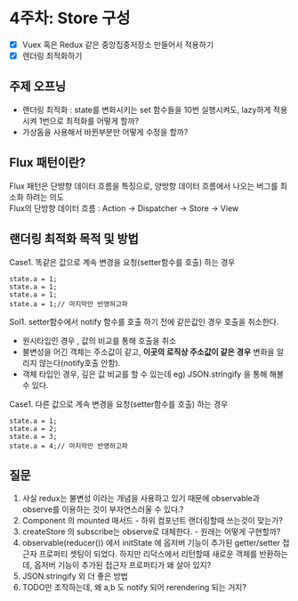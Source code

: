 # 4주차: Store 구성

- [x] Vuex 혹은 Redux 같은 중앙집중저장소 만들어서 적용하기
- [x] 렌더링 최적화하기

## 주제 오프닝

- 랜더링 최적화 : state를 변화시키는 set 함수들을 10번 실행시켜도, lazy하게 적용시켜 1번으로 최적화를 어떻게 할까?
- 가상돔을 사용해서 바뀐부분만 어떻게 수정을 할까?

## Flux 패턴이란?

Flux 패턴은 단뱡향 데이터 흐름을 특징으로, 양방향 데이터 흐름에서 나오는 버그를 최소화 하려는 의도  
Flux의 단방향 데이터 흐름 : Action -> Dispatcher -> Store -> View

## 랜더링 최적화 목적 및 방법

Case1. 똑같은 값으로 계속 변경을 요청(setter함수를 호출) 하는 경우

```
state.a = 1;
state.a = 1;
state.a = 1;
state.a = 1;// 마지막만 반영하고파
```

Sol1. setter함수에서 notify 함수를 호출 하기 전에 같은값인 경우 호출을 취소한다.

- 원시타입인 경우 , 값의 비교를 통해 호출을 취소
- 불변성을 어긴 객체는 주소값이 같고, **이곳의 로직상 주소값이 같은 경우** 변화을 알리지 않는다(notify호출 안함).
- 객체 타입인 경우, 깊은 값 비교를 할 수 있는데 eg) JSON.stringify 을 통해 해볼 수 있다.

Case1. 다른 값으로 계속 변경을 요청(setter함수를 호출) 하는 경우

```
state.a = 1;
state.a = 2;
state.a = 3;
state.a = 4;// 마지막만 반영하고파
```

## 질문

1. 사실 redux는 불변성 이라는 개념을 사용하고 있기 때문에 observable과 observe를 이용하는 것이 부자연스러울 수 있다.?
2. Component 의 mounted 매서드 - 하위 컴포넌트 랜더링할때 쓰는것이 맞는가?
3. createStore 의 subscribe는 observe로 대체한다. - 원래는 어떻게 구현할까?
4. observable(reducer()) 에서 initState 에 옵저버 기능이 추가된 getter/setter 접근자 프로퍼티 셋팅이 되었다.
   하지만 리덕스에서 리턴할때 새로운 객체를 반환하는데, 옵저버 기능이 추가된 접근자 프로퍼티가 왜 살아 있지?
5. JSON.stringify 외 더 좋은 방법
6. TODO만 조작하는데, 왜 a,b 도 notify 되어 rerendering 되는 거지?
